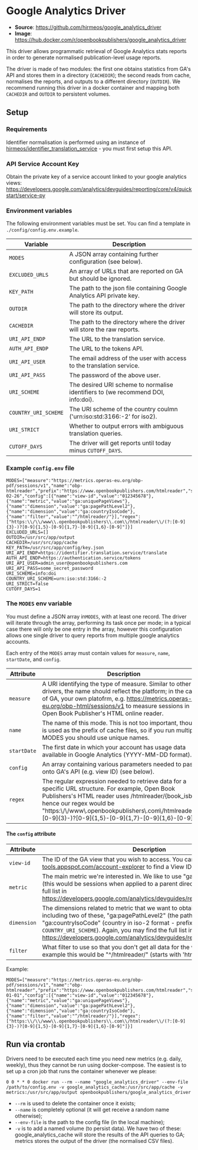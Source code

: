 # Google Analytics Driver
- **Source**: https://github.com/hirmeos/google_analytics_driver
- **Image**: https://hub.docker.com/r/openbookpublishers/google_analytics_driver

This driver allows programmatic retrieval of Google Analytics stats reports in order to generate normalised publication-level usage reports.

The driver is made of two modules: the first one obtains statistics from GA's API and stores them in a directory (`CACHEDIR`); the second reads from cache, normalises the reports, and outputs to a different directory (`OUTDIR`). We recommend running this driver in a docker container and mapping both `CACHEDIR` and `OUTDIR` to persistent volumes.

## Setup
### Requirements
Identifier normalisation is performed using an instance of [hirmeos/identifier_translation_service][1] - you must first setup this API.

### API Service Account Key
Obtain the private key of a service account linked to your google analytics views: https://developers.google.com/analytics/devguides/reporting/core/v4/quickstart/service-py

### Environment variables
The following environment variables must be set. You can find a template in `./config/config.env.example`.

| Variable                | Description                                                                      |
| ----------------------- | -------------------------------------------------------------------------------- |
| `MODES`                 | A JSON array containing further configuration (see below).                       |
| `EXCLUDED_URLS`         | An array of URLs that are reported on GA but should be ignored.                  |
| `KEY_PATH`              | The path to the json file containing Google Analytics API private key.           |
| `OUTDIR`                | The path to the directory where the driver will store its output.                |
| `CACHEDIR`              | The path to the directory where the driver will store the raw reports.           |
| `URI_API_ENDP`          | The URL to the translation service.                                              |
| `AUTH_API_ENDP`         | The URL to the tokens API.                                                       |
| `URI_API_USER`          | The email address of the user with access to the translation service.            |
| `URI_API_PASS`          | The password of the above user.                                                  |
| `URI_SCHEME`            | The desired URI scheme to normalise identifiers to (we recommend DOI, info:doi). |
| `COUNTRY_URI_SCHEME`    | The URI scheme of the country coulmn ('urn:iso:std:3166:-2' for iso2).           |
| `URI_STRICT`            | Whether to output errors with ambiguous translation queries.                     |
| `CUTOFF_DAYS`           | The driver will get reports until today minus `CUTOFF_DAYS`.                     |


### Example `config.env` file

```
MODES=["measure":"https://metrics.operas-eu.org/obp-pdf/sessions/v1","name":"obp-htmlreader","prefix":"https://www.openbookpublishers.com/htmlreader","startDate":"2014-02-26","config":[{"name":"view-id","value":"012345678"},{"name":"metric","value":"ga:uniquePageViews"},{"name":"dimension","value":"ga:pagePathLevel2"},{"name":"dimension","value":"ga:countryIsoCode"},{"name":"filter","value":"^/htmlreader/"}],"regex":["https:\\/\\/www\\.openbookpublishers\\.com\\/htmlreader\\/(?:[0-9]{3}-)?[0-9]{1,5}-[0-9]{1,7}-[0-9]{1,6}-[0-9]"]}]
EXCLUDED_URLS=[]
OUTDIR=/usr/src/app/output
CACHEDIR=/usr/src/app/cache
KEY_PATH=/usr/src/app/config/key.json
URI_API_ENDP=https://identifier.translation.service/translate
AUTH_API_ENDP=https://authentication.service/tokens
URI_API_USER=admin_user@openbookpublishers.com
URI_API_PASS=some_secret_password
URI_SCHEME=info:doi
COUNTRY_URI_SCHEME=urn:iso:std:3166:-2
URI_STRICT=false
CUTOFF_DAYS=1
```


### The `MODES` env variable
You must define a JSON array in`MODES`, with at least one record. The driver will iterate through the array, performing its task once per mode; in a typical case there will only be one entry in the array, however this configuration allows one single driver to query reports from multiple google analytics accounts.

Each entry of the `MODES` array must contain values for `measure`, `name`, `startDate`, and `config`.

| Attribute   | Description                                                                                                     |
| ----------- | --------------------------------------------------------------------------------------------------------------- |
| `measure`   | A URI identifying the type of measure. Similar to other drivers, the name should reflect the platform; in the case of GA, your own platofrm, e.g. https://metrics.operas-eu.org/obp-html/sessions/v1 to measure sessions in Open Book Publisher's HTML online reader. |
| `name`      | The name of this mode. This is not too important, though it is used as the prefix of cache files, so if you run multiple MODES you should use unique names. |
| `startDate` | The first date in which your account has usage data available in Google Analytics (YYYY-MM-DD format).                                                      |
| `config`    | An array containing various parameters needed to pass onto GA's API (e.g. view ID) (see below).                                                             |
| `regex`     | The regular expression needed to retrieve data for a specific URL structure. For example, Open Book Publishers's HTML reader uses /htmlreader/{book_isbn} hence our regex would be "https:\\/\\/www\\.openbookpublishers\\.com\\/htmlreader\\/(?:[0-9]{3}-)?[0-9]{1,5}-[0-9]{1,7}-[0-9]{1,6}-[0-9]" |

#### The `config` attribute
| Attribute   | Description                                                                                                                                      |
| ----------- | ------------------------------------------------------------------------------------------------------------------------------------------------ |
| `view-id`   | The ID of the GA view that you wish to access. You can use https://ga-dev-tools.appspot.com/account-explorer to find a View ID.                  |
| `metric`    | The main metric we're interested in. We like to use "ga:uniquePageViews" (this would be sessions when applied to a parent directory). You may find the full list in https://developers.google.com/analytics/devguides/reporting/core/dimsmets |
| `dimension` | The dimensions related to metric that we want to obtain. We recommend including two of these, "ga:pagePathLevel2" (the path) and "ga:countryIsoCode" (country in iso-2 format - prefixed after with `COUNTRY_URI_SCHEME`). Again, you may find the full list in https://developers.google.com/analytics/devguides/reporting/core/dimsmets |
| `filter`    | What filter to use so that you don't get all data for the whole website. In our example this would be "^/htmlreader/" (starts with 'htmlreader') |

Example:
```
MODES=["measure":"https://metrics.operas-eu.org/obp-pdf/sessions/v1","name":"obp-htmlreader","prefix":"https://www.openbookpublishers.com/htmlreader","startDate":"2015-01-01","config":[{"name":"view-id","value":"012345678"},{"name":"metric","value":"ga:uniquePageViews"},{"name":"dimension","value":"ga:pagePathLevel2"},{"name":"dimension","value":"ga:countryIsoCode"},{"name":"filter","value":"^/htmlreader/"}],"regex":["https:\\/\\/www\\.openbookpublishers\\.com\\/htmlreader\\/(?:[0-9]{3}-)?[0-9]{1,5}-[0-9]{1,7}-[0-9]{1,6}-[0-9]"]}]
```

## Run via crontab
Drivers need to be executed each time you need new metrics (e.g. daily, weekly), thus they cannot be run using docker-compose. The easiest is to set up a cron job that runs the container whenever we please:
```
0 0 * * 0 docker run --rm --name "google_analytics_driver" --env-file /path/to/config.env -v google_analytics_cache:/usr/src/app/cache -v metrics:/usr/src/app/output openbookpublishers/google_analytics_driver
```
- `--rm` is used to delete the container once it exists;
- `--name` is completely optional (it will get receive a random name otherwise);
- `--env-file` is the path to the config file (in the local machine);
- `-v` is to add a named volume (to persist data). We have two of these: google_analytics_cache will store the results of the API queries to GA; metrics stores the output of the driver (the normalised CSV files).

[1]: https://metrics.operas-eu.org/docs/identifier-translation-service "Identifier Translation Service"
